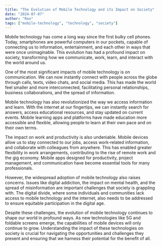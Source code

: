 ```yaml
---
title: "The Evolution of Mobile Technology and its Impact on Society"
date: "2024-07-07"
author: "Roo"
tags: ["mobile-technology", "technology", "society"]
---
```

Mobile technology has come a long way since the first bulky cell phones. Today, smartphones are powerful computers in our pockets, capable of connecting us to information, entertainment, and each other in ways that were once unimaginable. This evolution has had a profound impact on society, transforming how we communicate, work, learn, and interact with the world around us.

One of the most significant impacts of mobile technology is on communication. We can now instantly connect with people across the globe through calls, texts, video chats, and social media. This has made the world feel smaller and more interconnected, facilitating personal relationships, business collaborations, and the spread of information.

Mobile technology has also revolutionized the way we access information and learn. With the internet at our fingertips, we can instantly search for answers, access educational resources, and stay updated on current events. Mobile learning apps and platforms have made education more accessible and flexible, allowing people to learn at their own pace and on their own terms.

The impact on work and productivity is also undeniable. Mobile devices allow us to stay connected to our jobs, access work-related information, and collaborate with colleagues from anywhere. This has enabled greater flexibility in work arrangements, contributing to the rise of remote work and the gig economy. Mobile apps designed for productivity, project management, and communication have become essential tools for many professionals.

However, the widespread adoption of mobile technology also raises concerns. Issues like digital addiction, the impact on mental health, and the spread of misinformation are important challenges that society is grappling with. The digital divide, where some individuals and communities lack access to mobile technology and the internet, also needs to be addressed to ensure equitable participation in the digital age.

Despite these challenges, the evolution of mobile technology continues to shape our world in profound ways. As new technologies like 5G and foldable screens emerge, the capabilities of mobile devices will only continue to grow. Understanding the impact of these technologies on society is crucial for navigating the opportunities and challenges they present and ensuring that we harness their potential for the benefit of all.
